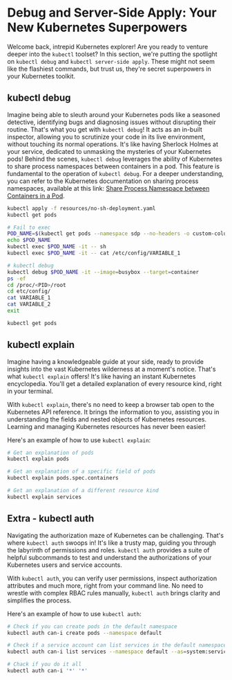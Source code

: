 
# Debug and Server-Side Apply: Your New Kubernetes Superpowers

Welcome back, intrepid Kubernetes explorer! Are you ready to venture deeper into the `kubectl` toolset? In this section, we're putting the spotlight on `kubectl debug` and `kubectl server-side apply`. These might not seem like the flashiest commands, but trust us, they're secret superpowers in your Kubernetes toolkit.

## kubectl debug
Imagine being able to sleuth around your Kubernetes pods like a seasoned detective, identifying bugs and diagnosing issues without disrupting their routine. That's what you get with `kubectl debug`! It acts as an in-built inspector, allowing you to scrutinize your code in its live environment, without touching its normal operations. It's like having Sherlock Holmes at your service, dedicated to unmasking the mysteries of your Kubernetes pods!
Behind the scenes, `kubectl debug` leverages the ability of Kubernetes to share process namespaces between containers in a pod. This feature is fundamental to the operation of `kubectl debug`. 
For a deeper understanding, you can refer to the Kubernetes documentation on sharing process namespaces, available at this link: [Share Process Namespace between Containers in a Pod](https://kubernetes.io/docs/tasks/configure-pod-container/share-process-namespace/).


```bash
kubectl apply -f resources/no-sh-deployment.yaml
kubectl get pods

# Fail to exec
POD_NAME=$(kubectl get pods --namespace sdp --no-headers -o custom-columns=":metadata.name" | grep '^no-sh-deployment')
echo $POD_NAME
kubectl exec $POD_NAME -it -- sh
kubectl exec $POD_NAME -it -- cat /etc/config/VARIABLE_1

# kubectl debug
kubectl debug $POD_NAME -it --image=busybox --target=container
ps -ef
cd /proc/<PID>/root
cd etc/config/
cat VARIABLE_1
cat VARIABLE_2
exit

kubectl get pods

```


## kubectl explain

Imagine having a knowledgeable guide at your side, ready to provide insights into the vast Kubernetes wilderness at a moment's notice. That's what `kubectl explain` offers! It's like having an instant Kubernetes encyclopedia. You'll get a detailed explanation of every resource kind, right in your terminal.

With `kubectl explain`, there's no need to keep a browser tab open to the Kubernetes API reference. It brings the information to you, assisting you in understanding the fields and nested objects of Kubernetes resources. Learning and managing Kubernetes resources has never been easier!

Here's an example of how to use `kubectl explain`:

```bash
# Get an explanation of pods
kubectl explain pods

# Get an explanation of a specific field of pods
kubectl explain pods.spec.containers

# Get an explanation of a different resource kind
kubectl explain services
```

## Extra - kubectl auth

Navigating the authorization maze of Kubernetes can be challenging. That's where `kubectl auth` swoops in! It's like a trusty map, guiding you through the labyrinth of permissions and roles. `kubectl auth` provides a suite of helpful subcommands to test and understand the authorizations of your Kubernetes users and service accounts.

With `kubectl auth`, you can verify user permissions, inspect authorization attributes and much more, right from your command line. No need to wrestle with complex RBAC rules manually, `kubectl auth` brings clarity and simplifies the process.

Here's an example of how to use `kubectl auth`:

```bash
# Check if you can create pods in the default namespace
kubectl auth can-i create pods --namespace default

# Check if a service account can list services in the default namespace
kubectl auth can-i list services --namespace default --as=system:serviceaccount:default:myserviceaccount

# Chack if you do it all
kubectl auth can-i '*' '*'
```